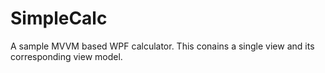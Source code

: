 # SimpleCalc
A sample MVVM based WPF calculator.
This conains a single view and its corresponding view model.
